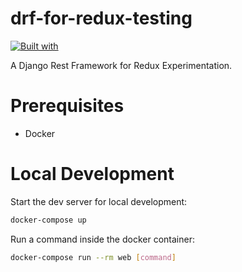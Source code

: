 # drf-for-redux-testing

[![Built with](https://img.shields.io/badge/Built_with-Cookiecutter_Django_Rest-F7B633.svg)](https://github.com/agconti/cookiecutter-django-rest)

A Django Rest Framework for Redux Experimentation. 

# Prerequisites

- Docker

# Local Development

Start the dev server for local development:
```bash
docker-compose up
```

Run a command inside the docker container:

```bash
docker-compose run --rm web [command]
```
